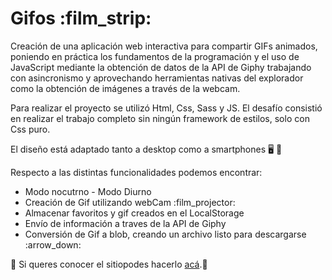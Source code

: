 <h1>Gifos :film_strip:</h1> 

Creación de una aplicación web interactiva para compartir GIFs animados, poniendo en práctica los fundamentos de la programación y el uso de JavaScript mediante la obtención de datos de la API de Giphy trabajando con asincronismo y aprovechando herramientas nativas del explorador como la obtención de imágenes a través de la webcam.

Para realizar el proyecto se utilizó Html, Css, Sass y JS. El desafío consistió en realizar el trabajo completo sin ningún framework de estilos, solo con Css puro. 

El diseño está adaptado tanto a desktop como a smartphones :desktop_computer: :iphone:

Respecto a las distintas funcionalidades podemos encontrar:

<ul>
<li>Modo nocutrno - Modo Diurno</li>
<li>Creación de Gif utilizando webCam :film_projector:</li> 
<li>Almacenar favoritos y gif creados en el LocalStorage</li>
<li>Envío de información a traves de la API de Giphy</li>
<li>Conversión de Gif a blob, creando un archivo listo para descargarse :arrow_down:</li>
</ul>

:rocket: Si queres conocer el sitiopodes hacerlo <a href='https://gifosbyezsan.netlify.app/'>acá</a>.:rocket:
